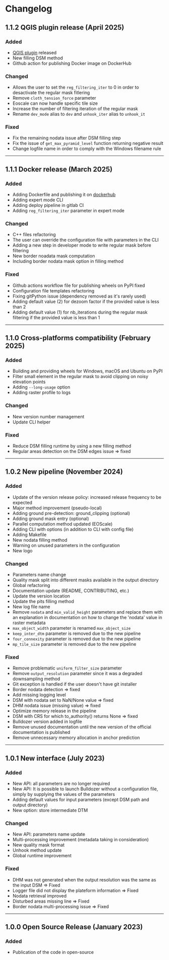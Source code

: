 # Changelog

## 1.1.2 QGIS plugin release (April 2025)

### Added
- [QGIS plugin](https://github.com/CNES/bulldozer-qgis-plugin) released
- New filling DSM method
- Github action for publishing Docker image on DockerHub

### Changed
- Allows the user to set the `reg_filtering_iter` to 0 in order to desactivate the regular mask fitlering
- Remove `cloth_tension_force` parameter
- Eoscale can now handle specific tile size
- Increase the number of filtering iteration of the regular mask
- Rename `dev_mode` alias to `dev` and `unhook_iter` alias to `unhook_it`

### Fixed
- Fix the remaining nodata issue after DSM filling step
- Fix the issue of `get_max_pyramid_level` function returning negative result
- Change logfile name in order to comply with the Windows filename rule

---

## 1.1.1 Docker release (March 2025)

### Added
- Adding Dockerfile and publishing it on [dockerhub](https://hub.docker.com/r/cnes/bulldozer)
- Adding expert mode CLI
- Adding deploy pipeline in gitlab CI
- Adding `reg_filtering_iter` parameter in expert mode 

### Changed
- C++ files refactoring
- The user can override the configuration file with parameters in the CLI
- Adding a new step in developer mode to write regular mask before filtering
- New border noadata mask computation
- Including border nodata mask option in filling method

### Fixed
- Github actions workflow file for publishing wheels on PyPI fixed
- Configuration file templates refactoring
- Fixing gitPython issue (dependency removed as it's rarely used)
- Adding default value (2) for dezoom factor if the provided value is less than 2 
- Adding default value (1) for nb_iterations during the regular mask filtering if the provided value is less than 1  

---

## 1.1.0 Cross-platforms compatibility (February 2025)

### Added
- Building and providing wheels for Windows, macOS and Ubuntu on PyPI
- Filter small element in the regular mask to avoid clipping on noisy elevation points
- Adding `--long-usage` option 
- Adding raster profile to logs

### Changed
- New version number management
- Update CLI helper

### Fixed
- Reduce DSM filling runtime by using a new filling method
- Regular areas detection on the DSM edges issue => fixed

---

## 1.0.2 New pipeline (November 2024)

### Added
- Update of the version release policy: increased release frequency to be expected
- Major method improvement (pseudo-local)
- Adding ground pre-detection: ground_clipping (optional)
- Adding ground mask entry (optional)
- Parallel computation method updated (EOScale)
- Adding CLI with options (in addition to CLI with config file)
- Adding Makefile
- New nodata filling method
- Warning on unused parameters in the configuration
- New logo

### Changed
- Parameters name change
- Quality mask split into different masks available in the output directory
- Global refactoring
- Documentation update (README, CONTRIBUTING, etc.)
- Update the version location
- Update the pits filling method
- New log file name
- Remove `nodata` and `min_valid_height` parameters and replace them with an explanation in documentation on how to change the 'nodata' value in raster metadata 
- `max_object_width` parameter is renamed `max_object_size`
- `keep_inter_dtm` parameter is removed due to the new pipeline
- `four_connexity` parameter is removed due to the new pipeline
- `mp_tile_size` parameter is removed due to the new pipeline

### Fixed
- Remove problematic `uniform_filter_size` parameter
- Remove `output_resolution` parameter since it was a degraded downsampling method
- Git exception is handled if the user doesn't have git installer
- Border nodata detection => fixed
- Add missing logging level
- DSM with nodata set to NaN/None value => fixed
- DHM nodata issue (missing value) => fixed
- Optimize memory release in the pipeline
- DSM with CRS for which to_authority() returns None => fixed
- Bulldozer version added in logfile
- Remove unused documentation until the new version of the official documentation is published
- Remove unnecessary memory allocation in anchor prediction

---

## 1.0.1 New interface (July 2023)

### Added
- New API: all parameters are no longer required
- New API: It is possible to launch Bulldozer without a configuration file, simply by supplying the values of the parameters
- Adding default values for input parameters (except DSM path and output directory)
- New option: store intermediate DTM

### Changed
- New API: parameters name update
- Multi-processing improvement (metadata taking in consideration)
- New quality mask format
- Unhook method update
- Global runtime improvement

### Fixed
- DHM was not generated when the output resolution was the same as the input DSM => Fixed
- Logger file did not display the plateform information => Fixed
- Nodata retrieval improved
- Disturbed areas missing line => Fixed
- Border nodata multi-processing issue => Fixed

---

## 1.0.0 Open Source Release (January 2023)

### Added
- Publication of the code in open-source